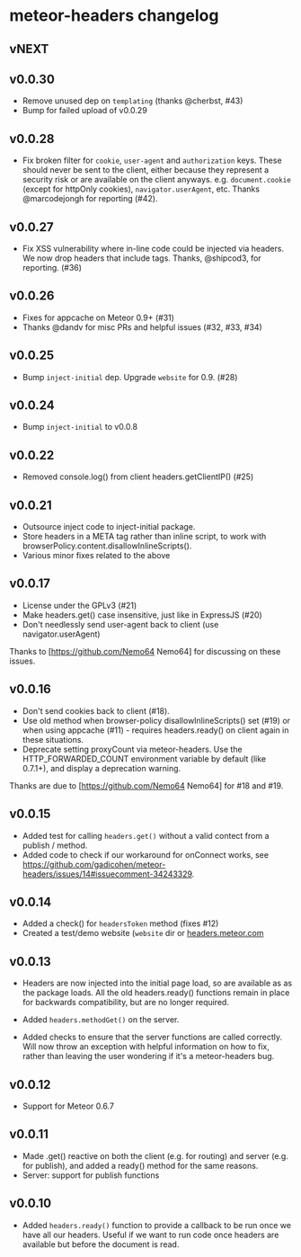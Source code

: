 # meteor-headers changelog

## vNEXT

## v0.0.30

* Remove unused dep on `templating` (thanks @cherbst, #43)
* Bump for failed upload of v0.0.29

## v0.0.28

* Fix broken filter for `cookie`, `user-agent` and `authorization` keys.
  These should never be sent to the client, either because they represent
  a security risk or are available on the client anyways.  e.g.
  `document.cookie` (except for httpOnly cookies), `navigator.userAgent`,
  etc. Thanks @marcodejongh for reporting (#42).

## v0.0.27

* Fix XSS vulnerability where in-line code could be injected via headers.
  We now drop headers that include <script> or </script> tags.  Thanks,
  @shipcod3, for reporting.  (#36)

## v0.0.26

* Fixes for appcache on Meteor 0.9+ (#31)
* Thanks @dandv for misc PRs and helpful issues (#32, #33, #34)

## v0.0.25

* Bump `inject-initial` dep.  Upgrade `website` for 0.9.  (#28)

## v0.0.24

* Bump `inject-initial` to v0.0.8

## v0.0.22

* Removed console.log() from client headers.getClientIP() (#25)

## v0.0.21

* Outsource inject code to inject-initial package.
* Store headers in a META tag rather than inline script, to work with
  browserPolicy.content.disallowInlineScripts().
* Various minor fixes related to the above

## v0.0.17

* License under the GPLv3 (#21)
* Make headers.get() case insensitive, just like in ExpressJS (#20)
* Don't needlessly send user-agent back to client (use navigator.userAgent)

Thanks to [https://github.com/Nemo64 Nemo64] for discussing on
these issues.

## v0.0.16

* Don't send cookies back to client (#18).
* Use old method when browser-policy disallowInlineScripts() set (#19)
or when using appcache (#11) - requires headers.ready() on client again
in these situations.
* Deprecate setting proxyCount via meteor-headers.  Use the
HTTP_FORWARDED_COUNT environment variable by default (like 0.7.1+),
and display a deprecation warning.

Thanks are due to [https://github.com/Nemo64 Nemo64] for #18 and #19.

## v0.0.15

* Added test for calling `headers.get()` without a valid contect from a
publish / method.
* Added code to check if our workaround for onConnect works, see
https://github.com/gadicohen/meteor-headers/issues/14#issuecomment-34243329.

## v0.0.14

* Added a check() for `headersToken` method (fixes #12)
* Created a test/demo website (`website` dir or [headers.meteor.com](http://headers.meteor.com)

## v0.0.13

* Headers are now injected into the initial page load, so are available as
as the package loads.  All the old headers.ready() functions remain in
place for backwards compatibility, but are no longer required.

* Added `headers.methodGet()` on the server.

* Added checks to ensure that the server functions are called correctly.
Will now throw an exception with helpful information on how to fix, rather
than leaving the user wondering if it's a meteor-headers bug.

## v0.0.12

* Support for Meteor 0.6.7

## v0.0.11

* Made .get() reactive on both the client (e.g. for routing) and server
(e.g. for publish), and added a ready() method for the same reasons.
* Server: support for publish functions

## v0.0.10

* Added `headers.ready()` function to provide a callback to be run once we have
all our headers.  Useful if we want to run code once headers are available but
before the document is read.

